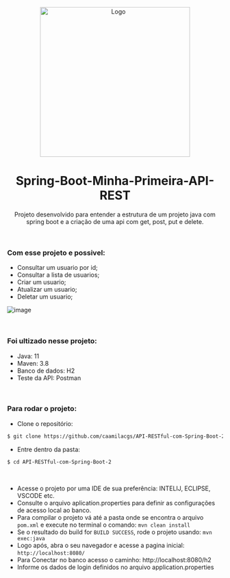 <div align=center>
    <a><img width="350" alt="Logo" src="https://user-images.githubusercontent.com/60848932/119583549-3adcdc00-bd9d-11eb-962b-85e4a0b89f7f.png"></a>

<br>

# Spring-Boot-Minha-Primeira-API-REST
 
Projeto desenvolvido para entender a estrutura de um projeto java com spring boot e a criação de uma api com get, post, put e delete. 

</div><br>

### Com esse projeto e possivel:
- Consultar um usuario por id;
- Consultar a lista de usuarios;
- Criar um usuario;
- Atualizar um usuario;
- Deletar um usuario;


![image](https://user-images.githubusercontent.com/60848932/119597549-a9c72e80-bdb7-11eb-92e8-481858050c74.png)


<br>

### Foi ultizado nesse projeto:
- Java: 11
- Maven: 3.8
- Banco de dados: H2
- Teste da API: Postman

<br>

### Para rodar o projeto:

- Clone o repositório:
```bash
$ git clone https://github.com/caamilacgs/API-RESTful-com-Spring-Boot-2
```
- Entre dentro da pasta:
```bash
$ cd API-RESTful-com-Spring-Boot-2
```

<br>

- Acesse o projeto por uma IDE de sua preferência: INTELIJ, ECLIPSE, VSCODE etc.
- Consulte o arquivo aplication.properties para definir as configurações de acesso local ao banco.
- Para compilar o projeto vá até a pasta onde se encontra o arquivo `pom.xml` e execute no terminal o comando: `mvn clean install`
- Se o resultado do build for `BUILD SUCCESS`, rode o projeto usando: `mvn exec:java`
- Logo após, abra o seu navegador e acesse a pagina inicial: `http://localhost:8080/`
- Para Conectar no banco acesso o caminho: http://localhost:8080/h2
- Informe os dados de login definidos no arquivo application.properties

<br>


<br>

